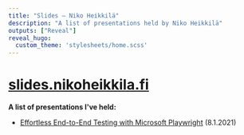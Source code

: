 ```yaml
---
title: "Slides – Niko Heikkilä"
description: "A list of presentations held by Niko Heikkilä"
outputs: ["Reveal"]
reveal_hugo:
  custom_theme: 'stylesheets/home.scss'
---
```


# [slides.nikoheikkila.fi](https://slides.nikoheikkila.fi)

**A list of presentations I've held:**

* [Effortless End-to-End Testing with Microsoft Playwright](e2e-playwright/) (8.1.2021)
